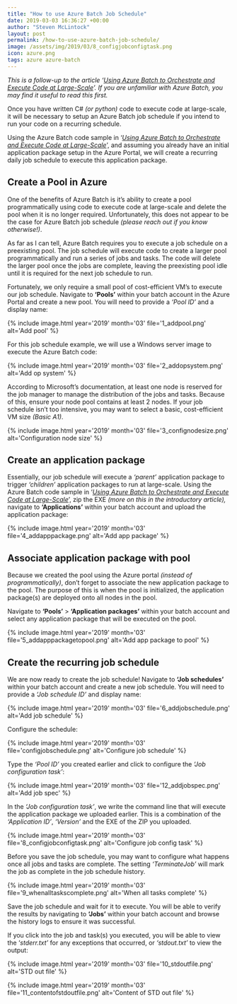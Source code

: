 ```yaml
---
title: "How to use Azure Batch Job Schedule"
date: 2019-03-03 16:36:27 +00:00
author: "Steven McLintock"
layout: post
permalink: /how-to-use-azure-batch-job-schedule/
image: /assets/img/2019/03/8_configjobconfigtask.png
icon: azure.png
tags: azure azure-batch
---
```


*This is a follow-up to the article ‘[Using Azure Batch to Orchestrate and Execute Code at Large-Scale](http://kiltandcode.com/using-azure-batch-to-orchestrate-and-execute-code-at-large-scale/)’. If you are unfamiliar with Azure Batch, you may find it useful to read this first.*

Once you have written C# *(or python)* code to execute code at large-scale, it will be necessary to setup an Azure Batch job schedule if you intend to run your code on a recurring schedule.

Using the Azure Batch code sample in ‘*[Using Azure Batch to Orchestrate and Execute Code at Large-Scale](http://kiltandcode.com/using-azure-batch-to-orchestrate-and-execute-code-at-large-scale/)*’, and assuming you already have an initial application package setup in the Azure Portal, we will create a recurring daily job schedule to execute this application package.

## Create a Pool in Azure

One of the benefits of Azure Batch is it’s ability to create a pool programmatically using code to execute code at large-scale and delete the pool when it is no longer required. Unfortunately, this does not appear to be the case for Azure Batch job schedule *(please reach out if you know otherwise!)*.

As far as I can tell, Azure Batch requires you to execute a job schedule on a preexisting pool. The job schedule will execute code to create a larger pool programmatically and run a series of jobs and tasks. The code will delete the larger pool once the jobs are complete, leaving the preexisting pool idle until it is required for the next job schedule to run.

Fortunately, we only require a small pool of cost-efficient VM’s to execute our job schedule. Navigate to **‘Pools’** within your batch account in the Azure Portal and create a new pool. You will need to provide a *‘Pool ID’* and a display name:

{%
    include image.html
    year='2019'
    month='03'
    file='1_addpool.png'
    alt='Add pool'
%}

 For this job schedule example, we will use a Windows server image to execute the Azure Batch code:

{%
    include image.html
    year='2019'
    month='03'
    file='2_addopsystem.png'
    alt='Add op system'
%}

 According to Microsoft’s documentation, at least one node is reserved for the job manager to manage the distribution of the jobs and tasks. Because of this, ensure your node pool contains at least 2 nodes. If your job schedule isn’t too intensive, you may want to select a basic, cost-efficient VM size *(Basic A1)*.

{%
    include image.html
    year='2019'
    month='03'
    file='3_confignodesize.png'
    alt='Configuration node size'
%}

## Create an application package

Essentially, our job schedule will execute a *‘parent’* application package to trigger *‘children’* application packages to run at large-scale. Using the Azure Batch code sample in ‘*[Using Azure Batch to Orchestrate and Execute Code at Large-Scale](http://kiltandcode.com/using-azure-batch-to-orchestrate-and-execute-code-at-large-scale/)*’, zip the EXE *(more on this in the introductory article),* navigate to **‘Applications’** within your batch account and upload the application package:

{%
    include image.html
    year='2019'
    month='03'
    file='4_addapppackage.png'
    alt='Add app package'
%}

## Associate application package with pool

Because we created the pool using the Azure portal *(instead of programmatically)*, don’t forget to associate the new application package to the pool. The purpose of this is when the pool is initialized, the application package(s) are deployed onto all nodes in the pool.

Navigate to **‘Pools’** > **‘Application packages’** within your batch account and select any application package that will be executed on the pool.

{%
    include image.html
    year='2019'
    month='03'
    file='5_addapppackagetopool.png'
    alt='Add app package to pool'
%}

## Create the recurring job schedule

We are now ready to create the job schedule! Navigate to **‘Job schedules’** within your batch account and create a new job schedule. You will need to provide a *‘Job schedule ID’* and display name:

{%
    include image.html
    year='2019'
    month='03'
    file='6_addjobschedule.png'
    alt='Add job schedule'
%}

 Configure the schedule:

{%
    include image.html
    year='2019'
    month='03'
    file='configjobschedule.png'
    alt='Configure job schedule'
%}

 Type the *‘Pool ID’* you created earlier and click to configure the *‘Job configuration task’*:

{%
    include image.html
    year='2019'
    month='03'
    file='12_addjobspec.png'
    alt='Add job spec'
%}

 In the *‘Job configuration task’*, we write the command line that will execute the application package we uploaded earlier. This is a combination of the *‘Application ID’*, *‘Version’* and the EXE of the ZIP you uploaded.

{%
    include image.html
    year='2019'
    month='03'
    file='8_configjobconfigtask.png'
    alt='Configure job config task'
%}

 Before you save the job schedule, you may want to configure what happens once all jobs and tasks are complete. The setting *‘TerminateJob’* will mark the job as complete in the job schedule history.

{%
    include image.html
    year='2019'
    month='03'
    file='9_whenalltaskscomplete.png'
    alt='When all tasks complete'
%}

Save the job schedule and wait for it to execute. You will be able to verify the results by navigating to **‘Jobs’** within your batch account and browse the history logs to ensure it was successful.

If you click into the job and task(s) you executed, you will be able to view the ‘*stderr.txt’* for any exceptions that occurred, or *‘stdout.txt’* to view the output:

{%
    include image.html
    year='2019'
    month='03'
    file='10_stdoutfile.png'
    alt='STD out file'
%}

{%
    include image.html
    year='2019'
    month='03'
    file='11_contentofstdoutfile.png'
    alt='Content of STD out file'
%}